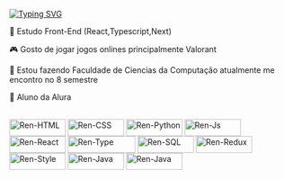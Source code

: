 [![Typing SVG](https://readme-typing-svg.herokuapp.com?font=Fira+Code&duration=5004&pause=1000&width=435&lines=Ola+Eu+sou+o+Renan)](https://git.io/typing-svg)

🎒 Estudo Front-End (React,Typescript,Next)

🎮 Gosto de jogar jogos onlines principalmente Valorant

📙 Estou fazendo Faculdade de Ciencias da Computação atualmente me encontro no 8 semestre

📙 Aluno da Alura





</div>
  </a>
  <div style="display: inline_block"><br>
  <img align="center" alt="Ren-HTML" height="30" width="100" src="https://img.shields.io/badge/HTML5-E34F26?style=for-the-badge&logo=html5&logoColor=white">
  <img align="center" alt="Ren-CSS" height="30" width="100" src="https://img.shields.io/badge/CSS3-1572B6?style=for-the-badge&logo=css3&logoColor=white">
  <img align="center" alt="Ren-Python" height="30" width="100" src="https://img.shields.io/badge/Python-14354C?style=for-the-badge&logo=python&logoColor=white">
  <img align="center" alt="Ren-Js" height="30" width="100" src="https://img.shields.io/badge/JavaScript-323330?style=for-the-badge&logo=javascript&logoColor=F7DF1E">
  <img align="center" alt="Ren-React" height="30" width="100" src="https://img.shields.io/badge/React-20232A?style=for-the-badge&logo=react&logoColor=61DAFB">
  <img align="center" alt="Ren-Type" height="30" width="120" src="https://img.shields.io/badge/TypeScript-007ACC?style=for-the-badge&logo=typescript&logoColor=white">
  <img align="center" alt="Ren-SQL" height="30" width="100" src="https://img.shields.io/badge/Microsoft%20SQL%20Server-CC2927?style=for-the-badge&logo=microsoft%20sql%20server&logoColor=white">
  <img align="center" alt="Ren-Redux" height="30" width="100" src="https://img.shields.io/badge/Redux-593D88?style=for-the-badge&logo=redux&logoColor=white">
  <img align="center" alt="Ren-Style" height="30" width="100" src="https://img.shields.io/badge/styled--components-DB7093?style=for-the-badge&logo=styled-components&logoColor=white">
  <img align="center" alt="Ren-Java" height="30" width="100" src="https://img.shields.io/badge/Java-000?style=for-the-badge&logo=java">
  <img align="center" alt="Ren-Java" height="30" width="100" src="https://img.shields.io/badge/C%2B%2B-000?style=for-the-badge&logo=c%2B%2B&logoColor=00599C">  
</div>
